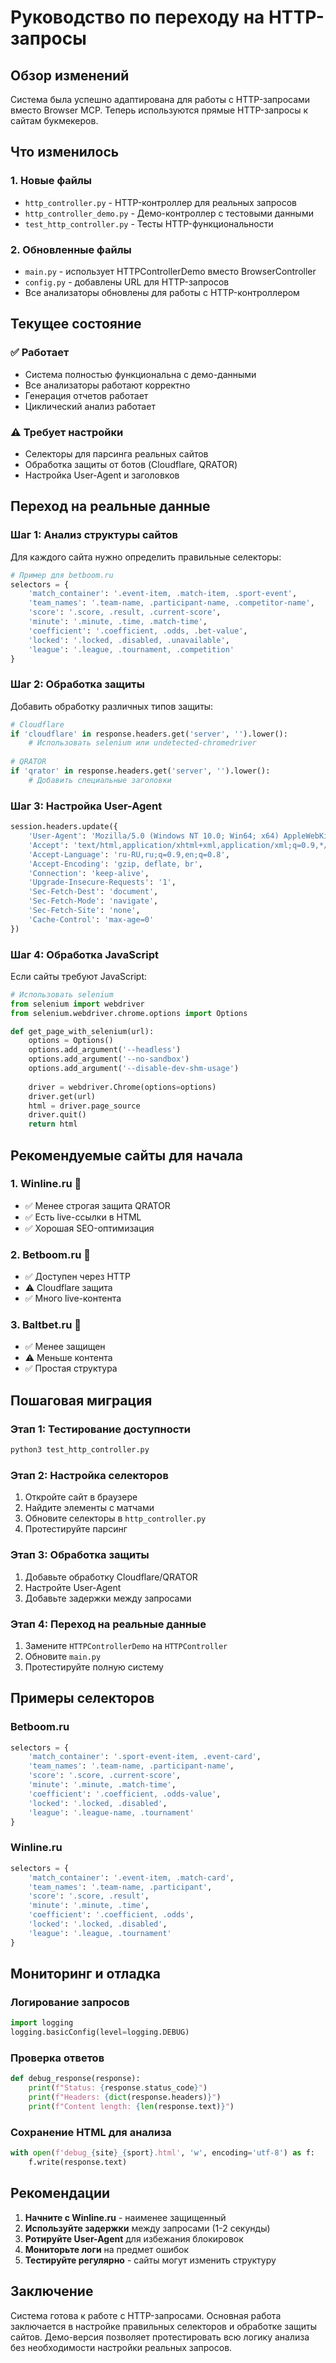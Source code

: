# Руководство по переходу на HTTP-запросы

## Обзор изменений

Система была успешно адаптирована для работы с HTTP-запросами вместо Browser MCP. Теперь используются прямые HTTP-запросы к сайтам букмекеров.

## Что изменилось

### 1. Новые файлы
- `http_controller.py` - HTTP-контроллер для реальных запросов
- `http_controller_demo.py` - Демо-контроллер с тестовыми данными
- `test_http_controller.py` - Тесты HTTP-функциональности

### 2. Обновленные файлы
- `main.py` - использует HTTPControllerDemo вместо BrowserController
- `config.py` - добавлены URL для HTTP-запросов
- Все анализаторы обновлены для работы с HTTP-контроллером

## Текущее состояние

### ✅ Работает
- Система полностью функциональна с демо-данными
- Все анализаторы работают корректно
- Генерация отчетов работает
- Циклический анализ работает

### ⚠️ Требует настройки
- Селекторы для парсинга реальных сайтов
- Обработка защиты от ботов (Cloudflare, QRATOR)
- Настройка User-Agent и заголовков

## Переход на реальные данные

### Шаг 1: Анализ структуры сайтов

Для каждого сайта нужно определить правильные селекторы:

```python
# Пример для betboom.ru
selectors = {
    'match_container': '.event-item, .match-item, .sport-event',
    'team_names': '.team-name, .participant-name, .competitor-name',
    'score': '.score, .result, .current-score',
    'minute': '.minute, .time, .match-time',
    'coefficient': '.coefficient, .odds, .bet-value',
    'locked': '.locked, .disabled, .unavailable',
    'league': '.league, .tournament, .competition'
}
```

### Шаг 2: Обработка защиты

Добавить обработку различных типов защиты:

```python
# Cloudflare
if 'cloudflare' in response.headers.get('server', '').lower():
    # Использовать selenium или undetected-chromedriver
    
# QRATOR
if 'qrator' in response.headers.get('server', '').lower():
    # Добавить специальные заголовки
```

### Шаг 3: Настройка User-Agent

```python
session.headers.update({
    'User-Agent': 'Mozilla/5.0 (Windows NT 10.0; Win64; x64) AppleWebKit/537.36',
    'Accept': 'text/html,application/xhtml+xml,application/xml;q=0.9,*/*;q=0.8',
    'Accept-Language': 'ru-RU,ru;q=0.9,en;q=0.8',
    'Accept-Encoding': 'gzip, deflate, br',
    'Connection': 'keep-alive',
    'Upgrade-Insecure-Requests': '1',
    'Sec-Fetch-Dest': 'document',
    'Sec-Fetch-Mode': 'navigate',
    'Sec-Fetch-Site': 'none',
    'Cache-Control': 'max-age=0'
})
```

### Шаг 4: Обработка JavaScript

Если сайты требуют JavaScript:

```python
# Использовать selenium
from selenium import webdriver
from selenium.webdriver.chrome.options import Options

def get_page_with_selenium(url):
    options = Options()
    options.add_argument('--headless')
    options.add_argument('--no-sandbox')
    options.add_argument('--disable-dev-shm-usage')
    
    driver = webdriver.Chrome(options=options)
    driver.get(url)
    html = driver.page_source
    driver.quit()
    return html
```

## Рекомендуемые сайты для начала

### 1. Winline.ru 🥇
- ✅ Менее строгая защита QRATOR
- ✅ Есть live-ссылки в HTML
- ✅ Хорошая SEO-оптимизация

### 2. Betboom.ru 🥈
- ✅ Доступен через HTTP
- ⚠️ Cloudflare защита
- ✅ Много live-контента

### 3. Baltbet.ru 🥉
- ✅ Менее защищен
- ⚠️ Меньше контента
- ✅ Простая структура

## Пошаговая миграция

### Этап 1: Тестирование доступности
```bash
python3 test_http_controller.py
```

### Этап 2: Настройка селекторов
1. Откройте сайт в браузере
2. Найдите элементы с матчами
3. Обновите селекторы в `http_controller.py`
4. Протестируйте парсинг

### Этап 3: Обработка защиты
1. Добавьте обработку Cloudflare/QRATOR
2. Настройте User-Agent
3. Добавьте задержки между запросами

### Этап 4: Переход на реальные данные
1. Замените `HTTPControllerDemo` на `HTTPController`
2. Обновите `main.py`
3. Протестируйте полную систему

## Примеры селекторов

### Betboom.ru
```python
selectors = {
    'match_container': '.sport-event-item, .event-card',
    'team_names': '.team-name, .participant-name',
    'score': '.score, .current-score',
    'minute': '.minute, .match-time',
    'coefficient': '.coefficient, .odds-value',
    'locked': '.locked, .disabled',
    'league': '.league-name, .tournament'
}
```

### Winline.ru
```python
selectors = {
    'match_container': '.event-item, .match-card',
    'team_names': '.team-name, .participant',
    'score': '.score, .result',
    'minute': '.minute, .time',
    'coefficient': '.coefficient, .odds',
    'locked': '.locked, .disabled',
    'league': '.league, .tournament'
}
```

## Мониторинг и отладка

### Логирование запросов
```python
import logging
logging.basicConfig(level=logging.DEBUG)
```

### Проверка ответов
```python
def debug_response(response):
    print(f"Status: {response.status_code}")
    print(f"Headers: {dict(response.headers)}")
    print(f"Content length: {len(response.text)}")
```

### Сохранение HTML для анализа
```python
with open(f'debug_{site}_{sport}.html', 'w', encoding='utf-8') as f:
    f.write(response.text)
```

## Рекомендации

1. **Начните с Winline.ru** - наименее защищенный
2. **Используйте задержки** между запросами (1-2 секунды)
3. **Ротируйте User-Agent** для избежания блокировок
4. **Мониторьте логи** на предмет ошибок
5. **Тестируйте регулярно** - сайты могут изменить структуру

## Заключение

Система готова к работе с HTTP-запросами. Основная работа заключается в настройке правильных селекторов и обработке защиты сайтов. Демо-версия позволяет протестировать всю логику анализа без необходимости настройки реальных запросов.